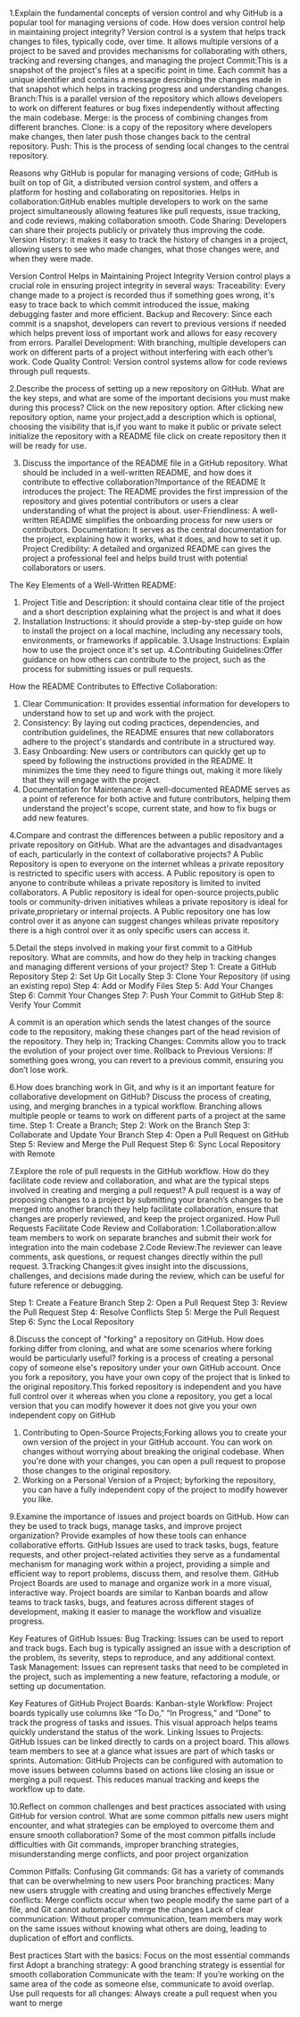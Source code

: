 1.Explain the fundamental concepts of version control and why GitHub is a popular tool for managing versions of code. How does version control help in maintaining project integrity?
  Version control is a system that helps track changes to files, typically code, over time. It allows multiple versions of a project to be saved and provides mechanisms for collaborating with others, tracking and reversing changes, and managing the project
Commit:This is a snapshot of the project's files at a specific point in time. Each commit has a unique identifier  and contains a message describing the changes made in that snapshot which helps in tracking progress and understanding changes.
Branch:This is a parallel version of the repository which allows developers to work on different features or bug fixes independently without affecting the main codebase. 
Merge: is the process of combining changes from different branches.
Clone: is a copy of the repository where developers make changes, then later push those changes back to the central repository.
Push: This is the process of sending local changes to the central repository.

Reasons why GitHub is popular for managing versions of code;
GitHub is built on top of Git, a distributed version control system, and offers a platform for hosting and collaborating on repositories.
Helps in collaboration:GitHub enables multiple developers to work on the same project simultaneously allowing features like pull requests, issue tracking, and code reviews, making collaboration smooth.
Code Sharing: Developers can share their projects publicly or privately thus improving the code.
Version History: it makes it easy to track the history of changes in a project, allowing users to see who made changes, what those changes were, and when they were made.

 Version Control Helps in Maintaining Project Integrity
Version control plays a crucial role in ensuring project integrity in several ways:
Traceability: Every change made to a project is recorded thus if something goes wrong, it's easy to trace back to which commit introduced the issue, making debugging faster and more efficient.
Backup and Recovery: Since each commit is a snapshot, developers can revert to previous versions if needed which helps prevent loss of important work and allows for easy recovery from errors.
Parallel Development: With branching, multiple developers can work on different parts of a project without interfering with each other’s work.
Code Quality Control: Version control systems allow for code reviews through pull requests.

2.Describe the process of setting up a new repository on GitHub. What are the key steps, and what are some of the important decisions you must make during this process?
  Click on the new repository option. 
   After clicking new repository option, name your project,add a description which is optional, choosing the visibility that is,if you want to make it public or private
   select initialize the repository with a README file
   click on create repository then it will be ready for use.

3. Discuss the importance of the README file in a GitHub repository. What should be included in a well-written README, and how does it contribute to effective collaboration?Importance of the README
  It introduces the project: The README provides the first impression of the repository and gives potential contributors or users a clear understanding of what the project is about.
  user-Friendliness: A well-written README simplifies the onboarding process for new users or contributors.
Documentation: It serves as the central documentation for the project, explaining how it works, what it does, and how to set it up.
Project Credibility: A detailed and organized README can gives the project a professional feel and  helps build trust with potential collaborators or users.

The Key Elements of a Well-Written README:
1. Project Title and Description: it  should containa clear title of the project and a short description explaining what the project is and what it does
2. Installation Instructions: it should provide a step-by-step guide on how to install the project on a local machine, including any necessary tools, environments, or frameworks if applicable.
3.Usage Instructions: Explain how to use the project once it's set up.
4.Contributing Guidelines:Offer guidance on how others can contribute to the project, such as the process for submitting issues or pull requests.

How the README Contributes to Effective Collaboration:
1. Clear Communication: It provides essential information for developers to understand how to set up and work with the project. 
2. Consistency: By laying out coding practices, dependencies, and contribution guidelines, the README ensures that new collaborators adhere to the project's standards and contribute in a structured way.
3. Easy Onboarding: New users or contributors can quickly get up to speed by following the instructions provided in the README. It minimizes the time they need to figure things out, making it more likely that they will engage with the project.
4. Documentation for Maintenance: A well-documented README serves as a point of reference for both active and future contributors, helping them understand the project's scope, current state, and how to fix bugs or add new features.

4.Compare and contrast the differences between a public repository and a private repository on GitHub. What are the advantages and disadvantages of each, particularly in the context of collaborative projects?
 A Public Repository is open to everyone on the internet whileas a private repository is restricted to specific users with access.
A Public repository is open to anyone to contribute whileas a private repository is limited to invited collaborators.
A Public repository is ideal for open-source projects,public tools or community-driven initiatives whileas a private repository is ideal for private,proprietary or internal projects.
A Public repository one has low control over it as anyone can suggest changes whileas private repository there is a high control over it as only specific users can access it.

5.Detail the steps involved in making your first commit to a GitHub repository. What are commits, and how do they help in tracking changes and managing different versions of your project?
Step 1: Create a GitHub Repository
Step 2: Set Up Git Locally
Step 3: Clone Your Repository (if using an existing repo)
Step 4: Add or Modify Files
Step 5: Add Your Changes
Step 6: Commit Your Changes
Step 7: Push Your Commit to GitHub
Step 8: Verify Your Commit

A commit is an operation which sends the latest changes of the source code to the repository, making these changes part of the head revision of the repository.
 They help in;
 Tracking Changes: Commits allow you to track the evolution of your project over time.
 Rollback to Previous Versions: If something goes wrong, you can revert to a previous commit, ensuring you don’t lose work.

 6.How does branching work in Git, and why is it an important feature for collaborative development on GitHub? Discuss the process of creating, using, and merging branches in a typical workflow.
Branching allows multiple people or teams to work on different parts of a project at the same time.
Step 1: Create a Branch;
Step 2: Work on the Branch
Step 3: Collaborate and Update Your Branch
Step 4: Open a Pull Request on GitHub
Step 5: Review and Merge the Pull Request
Step 6: Sync Local Repository with Remote

7.Explore the role of pull requests in the GitHub workflow. How do they facilitate code review and collaboration, and what are the typical steps involved in creating and merging a pull request?
A pull request is a way of proposing changes to a project by submitting your branch’s changes to be merged into another branch they help facilitate collaboration, ensure that changes are properly reviewed, and keep the project organized.
How Pull Requests Facilitate Code Review and Collaboration:
1.Collaboration:allow team members to work on separate branches and submit their work for integration into the main codebase
2.Code Review:The reviewer can leave comments, ask questions, or request changes directly within the pull request.
3.Tracking Changes:it gives insight into the discussions, challenges, and decisions made during the review, which can be useful for future reference or debugging.

Step 1: Create a Feature Branch
Step 2: Open a Pull Request
Step 3: Review the Pull Request
Step 4: Resolve Conflicts
Step 5: Merge the Pull Request
Step 6: Sync the Local Repository

8.Discuss the concept of "forking" a repository on GitHub. How does forking differ from cloning, and what are some scenarios where forking would be particularly useful?
forking is a process of creating a personal copy of someone else's repository under your own GitHub account. 
Once you fork a repository, you have your own copy of the project that is linked to the original repository.This forked repository is independent and you have full control over it whereas when you clone a repository, you get a local version that you can modify however it does not give you your own independent copy on GitHub

1. Contributing to Open-Source Projects;Forking allows you to create your own version of the project in your GitHub account. You can work on changes without worrying about breaking the original codebase. When you're done with your changes, you can open a pull request to propose those changes to the original repository.
2. Working on a Personal Version of a Project; byforking the repository, you can have a fully independent copy of the project to modify however you like.

9.Examine the importance of issues and project boards on GitHub. How can they be used to track bugs, manage tasks, and improve project organization? Provide examples of how these tools can enhance collaborative efforts.
GitHub Issues are used to track tasks, bugs, feature requests, and other project-related activities they serve as a fundamental mechanism for managing work within a project, providing a simple and efficient way to report problems, discuss them, and resolve them.
GitHub Project Boards are used to manage and organize work in a more visual, interactive way. Project boards are similar to Kanban boards and allow teams to track tasks, bugs, and features across different stages of development, making it easier to manage the workflow and visualize progress.

Key Features of GitHub Issues:
Bug Tracking: Issues can be used to report and track bugs. Each bug is typically assigned an issue with a description of the problem, its severity, steps to reproduce, and any additional context.
Task Management: Issues can represent tasks that need to be completed in the project, such as implementing a new feature, refactoring a module, or setting up documentation.

Key Features of GitHub Project Boards:
Kanban-style Workflow: Project boards typically use columns like “To Do,” “In Progress,” and “Done” to track the progress of tasks and issues. This visual approach helps teams quickly understand the status of the work.
Linking Issues to Projects: GitHub Issues can be linked directly to cards on a project board. This allows team members to see at a glance what issues are part of which tasks or sprints.
Automation: GitHub Projects can be configured with automation to move issues between columns based on actions like closing an issue or merging a pull request. This reduces manual tracking and keeps the workflow up to date.

10.Reflect on common challenges and best practices associated with using GitHub for version control. What are some common pitfalls new users might encounter, and what strategies can be employed to overcome them and ensure smooth collaboration?
Some of the most common pitfalls include difficulties with Git commands, improper branching strategies, misunderstanding merge conflicts, and poor project organization

Common Pitfalls:
Confusing Git commands: Git has a variety of commands that can be overwhelming to new users
Poor branching practices: Many new users struggle with creating and using branches effectively
Merge conflicts: Merge conflicts occur when two people modify the same part of a file, and Git cannot automatically merge the changes
Lack of clear communication: Without proper communication, team members may work on the same issues without knowing what others are doing, leading to duplication of effort and conflicts.

Best practices
Start with the basics: Focus on the most essential commands first
Adopt a branching strategy: A good branching strategy is essential for smooth collaboration
Communicate with the team: If you’re working on the same area of the code as someone else, communicate to avoid overlap.
Use pull requests for all changes: Always create a pull request when you want to merge 

























	
